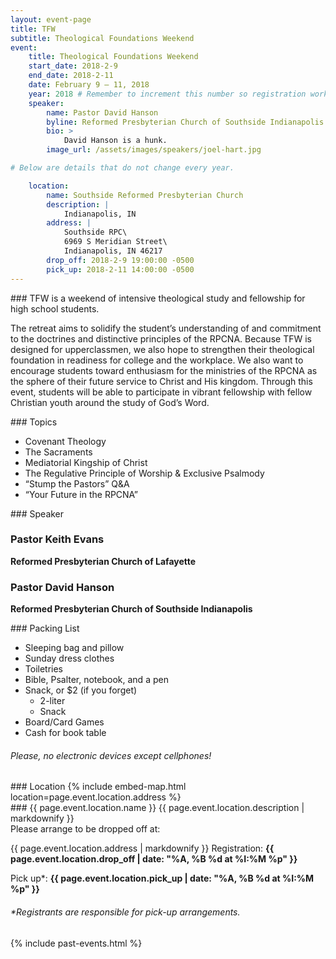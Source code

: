 ```yaml
---
layout: event-page
title: TFW
subtitle: Theological Foundations Weekend
event:
    title: Theological Foundations Weekend
    start_date: 2018-2-9
    end_date: 2018-2-11
    date: February 9 – 11, 2018 
    year: 2018 # Remember to increment this number so registration works.
    speaker:
        name: Pastor David Hanson
        byline: Reformed Presbyterian Church of Southside Indianapolis
        bio: >
            David Hanson is a hunk.
        image_url: /assets/images/speakers/joel-hart.jpg

# Below are details that do not change every year.

    location: 
        name: Southside Reformed Presbyterian Church
        description: |
            Indianapolis, IN
        address: |
            Southside RPC\
            6969 S Meridian Street\
            Indianapolis, IN 46217
        drop_off: 2018-2-9 19:00:00 -0500
        pick_up: 2018-2-11 14:00:00 -0500
---
```

<section class="description pewter-blue" markdown="1">
### TFW is a weekend of intensive theological study and fellowship for high school students.

The retreat aims to solidify the student’s understanding of and commitment to the doctrines and distinctive principles of the RPCNA. Because TFW is designed for upperclassmen, we also hope to strengthen their theological foundation in readiness for college and the workplace. We also want to encourage students toward enthusiasm for the ministries of the RPCNA as the sphere of their future service to Christ and His kingdom. Through this event, students will be able to participate in vibrant fellowship with fellow Christian youth around the study of God’s Word.
</section>

<section class="topics jonquil" markdown="1">
### Topics

- Covenant Theology
- The Sacraments
- Mediatorial Kingship of Christ
- The Regulative Principle of Worship & Exclusive Psalmody
- “Stump the Pastors” Q&A
- “Your Future in the RPCNA”

</section>

<section class="speaker cultured" markdown="1">
### Speaker

### Pastor Keith Evans
**Reformed Presbyterian Church of Lafayette**


### Pastor David Hanson
**Reformed Presbyterian Church of Southside Indianapolis**
</section>

<section class="packing_list dark-orange" markdown="1">
### Packing List

- Sleeping bag and pillow
- Sunday dress clothes
- Toiletries
- Bible, Psalter, notebook, and a pen
- Snack, or $2 (if you forget)
    - 2-liter
    - Snack
- Board/Card Games
- Cash for book table

###### Please, no electronic devices except cellphones!
</section>

<section class="location cultured" markdown="1">
### Location
{% include embed-map.html location=page.event.location.address %}

<div class="container" markdown="0">
<div class="row">
<div class="col-6" markdown="1">
### {{ page.event.location.name }}
{{ page.event.location.description | markdownify }}
</div>
<div class="col-6" markdown="1">
Please arrange to be dropped off at:

{{ page.event.location.address | markdownify }}
Registration: **{{ page.event.location.drop_off | date: "%A, %B %d at %I:%M %p" }}**

Pick up\*: **{{ page.event.location.pick_up | date: "%A, %B %d at %I:%M %p" }}**
###### \*Registrants are responsible for pick-up arrangements.
</div>
</div>
</div>
</section>

{% include past-events.html %}